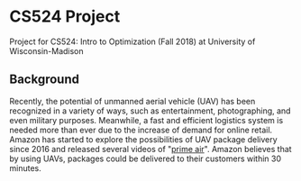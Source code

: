 # CS524 Project
Project for CS524: Intro to Optimization (Fall 2018) at University of Wisconsin-Madison

## Background
Recently, the potential of unmanned aerial vehicle (UAV) has been recognized in a variety of ways, such as entertainment, photographing, and even military purposes. Meanwhile, a fast and efficient logistics system is needed more than ever due to the increase of demand for online retail. Amazon has started to explore the possibilities of UAV package delivery since 2016 and released several videos of "[prime air](https://www.amazon.com/Amazon-Prime-Air/b?ie=UTF8&node=8037720011)". Amazon believes that by using UAVs, packages could be delivered to their customers within 30 minutes.

